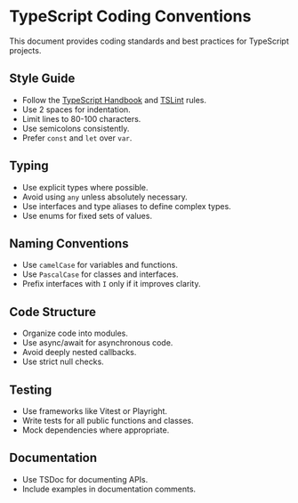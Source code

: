 # TypeScript Coding Conventions

This document provides coding standards and best practices for TypeScript projects.

## Style Guide

- Follow the [TypeScript Handbook](https://www.typescriptlang.org/docs/handbook/intro.html) and [TSLint](https://palantir.github.io/tslint/) rules.
- Use 2 spaces for indentation.
- Limit lines to 80-100 characters.
- Use semicolons consistently.
- Prefer `const` and `let` over `var`.

## Typing

- Use explicit types where possible.
- Avoid using `any` unless absolutely necessary.
- Use interfaces and type aliases to define complex types.
- Use enums for fixed sets of values.

## Naming Conventions

- Use `camelCase` for variables and functions.
- Use `PascalCase` for classes and interfaces.
- Prefix interfaces with `I` only if it improves clarity.

## Code Structure

- Organize code into modules.
- Use async/await for asynchronous code.
- Avoid deeply nested callbacks.
- Use strict null checks.

## Testing

- Use frameworks like Vitest or Playright.
- Write tests for all public functions and classes.
- Mock dependencies where appropriate.

## Documentation

- Use TSDoc for documenting APIs.
- Include examples in documentation comments.
